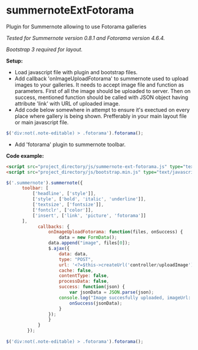 # summernoteExtFotorama
Plugin for Summernote allowing to use Fotorama galleries

*Tested for Summernote version 0.8.1 and Fotorama version 4.6.4.*

*Bootstrap 3 required for layout.*


**Setup:**

* Load javascript file with plugin and bootstrap files.
* Add callback 'onImageUploadFotorama' to summernote used to upload images to your galleries. It needs to accept image file and function as parameters. First of all the image should be uploaded to server. Then on success, mentioned function should be called with JSON object having attribute 'link' with URL of uploaded image.
* Add code below somewhere in attempt to ensure it's exectued on every place where gallery is being shown. Prefferably in your main layout file or main javascript file.
```javascript
$('div:not(.note-editable) > .fotorama').fotorama();
```

* Add 'fotorama' plugin to summernote toolbar.


**Code example:**
```html
<script src="project_directory/js/summernote-ext-fotorama.js" type="text/javascript"></script>
<script src="project_directory/js/bootstrap.min.js" type="text/javascript"></script>
```
```javascript
$('.summernote').summernote({
      toolbar: [
          ['headline', ['style']],
          ['style', ['bold', 'italic', 'underline']],
          ['textsize', ['fontsize']],
          ['fontclr', ['color']],
          ['insert', ['link', 'picture', 'fotorama']]
      ],
			callbacks: {
				onImageUploadFotorama: function(files, onSuccess) {
					data = new FormData();
    			data.append("image", files[0]);
    			$.ajax({
    				data: data,
    				type: "POST",
    				url: '<?=$this->createUrl('controller/uploadImage')?>',
    				cache: false,
    				contentType: false,
    				processData: false,
    				success: function(json) {
    					var jsonData = JSON.parse(json);
					console.log("Image succesfully uploaded, imageUrl: " + jsonData.link);
    					onSuccess(jsonData);
    				}
    			});
				}
			}
		});
		
$('div:not(.note-editable) > .fotorama').fotorama();
```
